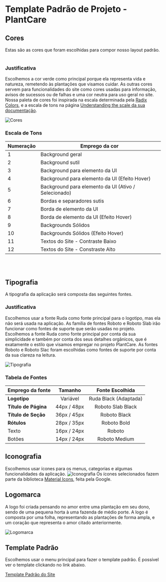 # **Template Padrão de Projeto - PlantCare**

## **Cores**
Estas são as cores que foram escolhidas para compor nosso layout padrão.<br><br>
### **Justificativa**
Escolhemos a cor verde como principal porque ela representa vida e natureza, remetendo às plantações que visamos cuidar. As outras cores servem para funcionalidades do site como cores usadas para informação, avisos de sucessos ou de falhas e uma cor neutra para uso geral no site.
Nossa paleta de cores foi inspirada na escala determinada pela [Radix Colors](https://www.radix-ui.com/colors), e a escala de tons na página [Understanding the scale da sua documentação](https://www.radix-ui.com/docs/colors/palette-composition/understanding-the-scale).

![Cores](https://user-images.githubusercontent.com/105527392/236078644-b57ba956-1b69-4056-8bc4-06412ca8b5f3.png)

### **Escala de Tons**

| Numeração | Emprego da cor |
| --------- | -------------- |
| 1 | Background geral |
| 2 | Background sutil |
| 3 | Background para elemento da UI |
| 4 | Background para elemento da UI (Efeito Hover) |
| 5 | Background para elemento da UI (Ativo / Selecionado) |
| 6 | Bordas e separadores sutis |
| 7 | Borda de elemento da UI |
| 8 | Borda de elemento da UI (Efeito Hover) |
| 9 | Backgrounds Sólidos |
| 10 | Backgrounds Sólidos (Efeito Hover) |
| 11 | Textos do Site - Contraste Baixo |
| 12 | Textos do Site - Constraste Alto |


<br><br>

## **Tipografia**
A tipografia da aplicação será composta das seguintes fontes.

### **Justificativa**
Escolhemos usar a fonte Ruda como fonte principal para o logotipo, mas ela não será usada na aplicação. As família de fontes Roboto e Roboto Slab irão funcionar como fontes de suporte que serão usadas no projeto. Escolhemos a fonte Ruda como fonte principal por conta da sua simplicidade e também por conta dos seus detalhes orgânicos, que é exatamente o estilo que visamos empregar no projeto PlantCare. As fontes Roboto e Roboto Slac foram escolhidas como fontes de suporte por conta da sua clareza na leitura.

![Tipografia](https://user-images.githubusercontent.com/105527392/235378050-4809a68c-9a74-429d-a036-34aaa234c589.png)

### **Tabela de Fontes**
  
  | Emprego da fonte | Tamanho | Fonte Escolhida |
  | ---------------- | :-------: | :---------------: |
  |**Logotipo**| Variável |Ruda Black (Adaptada)|
  |**Título de Página**| 44px / 48px |Roboto Slab Black|
  |**Título de Seção**| 36px / 45px |Roboto Black|
  |**Rótulos**| 28px / 35px |Roboto Bold|
  |Texto| 16px / 24px |Roboto|
  |Botões | 14px / 24px |Roboto Medium|   

## **Iconografia**
Escolhemos usar ícones para os menus, categorias e algumas funcionalidades da aplicação.
![Iconografia](https://user-images.githubusercontent.com/105527392/235378321-5433296d-772d-447c-9d7e-1c99c7a47f73.png)
Os ícones selecionados fazem parte da biblioteca [Material Icons](https://fonts.google.com/icons), feita pela Google.

## **Logomarca**
A logo foi criada pensando no amor entre uma plantação em seu dono, sendo de uma pequena horta à uma fazenda de médio porte. A logo é composta por uma folha, representando as plantações de forma ampla, e um coração que representa o amor citado anteriormente.

![Logomarca](https://user-images.githubusercontent.com/105527392/235378481-3563f53b-281e-4452-9c51-c09dd4cb8edf.png)

## **Template Padrão**
Escolhemos usar o menu principal para fazer o template padrão. É possível ver o template clickando no link abaixo.

[Template Padrão do Site](https://plantcare-vercel-avqa320lv-plantcare.vercel.app/)
